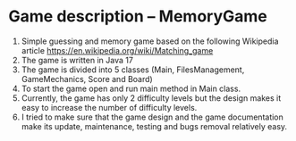 # Game description – MemoryGame

1. Simple guessing and memory game based on the following Wikipedia article https://en.wikipedia.org/wiki/Matching_game
2. The game is written in Java 17
3. The game is divided into 5 classes (Main, FilesManagement, GameMechanics, Score and Board)
4. To start the game open and run main method in Main class.
5. Currently, the game has only 2 difficulty levels but the design makes it easy to increase
   the number of difficulty levels.
6. I tried to make sure that the game design and the game documentation make its update, maintenance,
   testing and bugs removal relatively easy.
